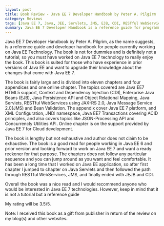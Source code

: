```yaml
---
layout: post
title: Book Review - Java EE 7 Developer Handbook by Peter A. Pilgirm
category: Reviews
tags: [Java EE 7, Java, JEE, Servlets, JMS, EJB, CDI, RESTful WebServices]
summary: Java EE 7 Developer Handbook is a reference guide for programmers who work in the aread of enterprise application development using Java EE technology. This book is certainly not for dummies.
---
```


Java EE 7 Developer Handbook by Peter A. Pilgrim, as the name suggests, is a reference guide and developer handbook for people currently working on Java EE Technology. The book is not for dummies and is definitely not a tutorial; so you must have worked on Java EE 7 technology to really enjoy the book. This book is suited for those who have experience in prior versions of Java EE and want to upgrade their knowledge about the changes that come with Java EE 7. 

The book is fairly large and is divided into eleven chapters and four appendices and one online chapter. The topics covered are Java EE7 HTML5 support, Context and Dependency Injection (CDI), Enterprise Java Beans (EJB), Java Persistence API and Object Relational Mapping, Java Servlets, RESTful WebServices using JAX-RS 2.0, Java Message Service 2.0(JMS) and Bean Validation. The appendix cover Java EE 7 platform, and XML Configuration, JNDI namespace, Java EE7 Transactions covering ACID principles, and also covers topics like JSON-Processing API and Concurrencly Utilities API. Online chapter is on the support provided by Java EE 7 for Cloud development.

The book is lengthy but not exhaustive and author does not claim to be exhaustive. The book is a good read for people working in Java EE 6 and prior version and looking forward to work on Java EE 7 and want a ready reckoner for that purpose. The chapters does not follow any particular sequence and you can jump around as you want and feel comfortable. It has been a long time that I worked on Java EE application, so after first chapter I jumped to chapter on Java Servlets and then followed the path through RESTful WebServices, JMS, and finally ended with JEJB and CDI.

Overall the book was a nice read and I would recommend anyone who would be interested in Java EE 7 technologies. However, keep in mind that it is not a tutorial but a reference guide

My rating will be 3.5/5.

Note: I received this book as a gift from publisher in return of the review on my blog(s) and other websites.

